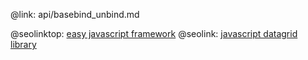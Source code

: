 @link: api/basebind_unbind.md

@seolinktop: [easy javascript framework](https://webix.com)
@seolink: [javascript datagrid library](https://webix.com/widget/datatable/)
